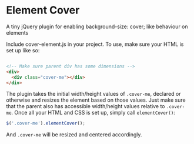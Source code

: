 # Element Cover
A tiny jQuery plugin for enabling background-size: cover; like behaviour on elements

Include cover-element.js in your project. To use, make sure your HTML is set up like so:

```html

<!-- Make sure parent div has some dimensions --> 
<div>
  <div class="cover-me"></div>
</div>
```
The plugin takes the initial width/height values of `.cover-me`, declared or otherwise and resizes the element based on those values. Just make sure that the parent also has accessible width/height values relative to `.cover-me`. Once all your HTML and CSS is set up, simply call `elementCover()`:

```javascript
$('.cover-me').elementCover();
```

And `.cover-me` will be resized and centered accordingly.
